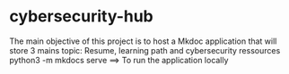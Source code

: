 # cybersecurity-hub
The main objective of this project is to host a Mkdoc application that will store 3 mains topic: Resume, learning path and cybersecurity ressources
python3 -m mkdocs serve ==> To run the application locally
